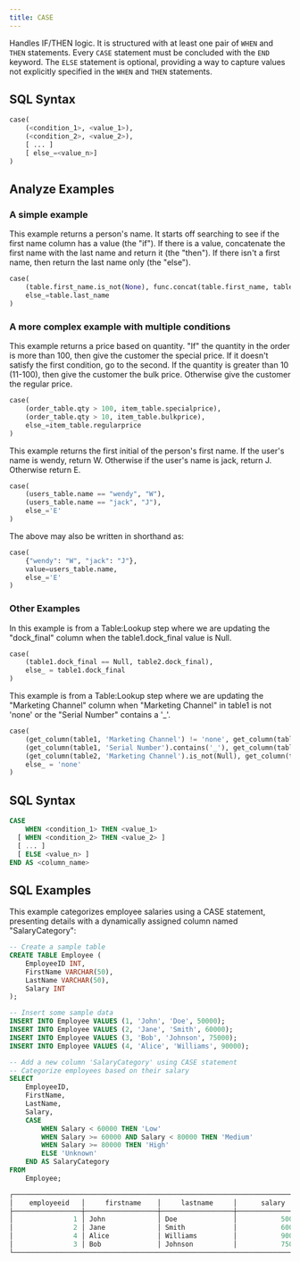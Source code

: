 ```yaml
---
title: CASE
---
```


Handles IF/THEN logic. It is structured with at least one pair of `WHEN` and `THEN` statements. Every `CASE` statement must be concluded with the `END` keyword. The `ELSE` statement is optional, providing a way to capture values not explicitly specified in the `WHEN` and `THEN` statements.

## SQL Syntax

```python
case(
    (<condition_1>, <value_1>),
    (<condition_2>, <value_2>),
    [ ... ]
    [ else_=<value_n>]
)
```

## Analyze Examples

### A simple example
This example returns a person's name. It starts off searching to see if the first name column has a value (the "if"). If there is a value, concatenate the first name with the last name and return it (the "then"). If there isn't a first name, then return the last name only (the "else").

```python
case(
    (table.first_name.is_not(None), func.concat(table.first_name, table.last_name)), 
    else_=table.last_name
)
```

### A more complex example with multiple conditions
This example returns a price based on quantity. "If" the quantity in the order is more than 100, then give the customer the special price. If it doesn't satisfy the first condition, go to the second. If the quantity is greater than 10 (11-100), then give the customer the bulk price. Otherwise give the customer the regular price.

```python
case( 
    (order_table.qty > 100, item_table.specialprice), 
    (order_table.qty > 10, item_table.bulkprice), 
    else_=item_table.regularprice
)
```

This example returns the first initial of the person's first name. If the user's name is wendy, return W. Otherwise if the user's name is jack, return J. Otherwise return E.

```python
case( 
    (users_table.name == "wendy", "W"), 
    (users_table.name == "jack", "J"), 
    else_='E'
)
```

The above may also be written in shorthand as:

```python
case(
    {"wendy": "W", "jack": "J"}, 
    value=users_table.name, 
    else_='E' 
)
```

### Other Examples
In this example is from a Table:Lookup step where we are updating the "dock_final" column when the table1.dock_final value is Null.
```python
case(
    (table1.dock_final == Null, table2.dock_final),
    else_ = table1.dock_final
)
```

This example is from a Table:Lookup step where we are updating the "Marketing Channel" column when "Marketing Channel" in table1 is not 'none' or the "Serial Number" contains a '_'.
```python
case(
    (get_column(table1, 'Marketing Channel') != 'none', get_column(table1, 'Marketing Channel')),
    (get_column(table1, 'Serial Number').contains('_'), get_column(table1, 'Marketing Channel')),
    (get_column(table2, 'Marketing Channel').is_not(Null), get_column(table2, 'Marketing Channel')), 
    else_ = 'none'
)
```

## SQL Syntax

```sql
CASE
    WHEN <condition_1> THEN <value_1>
  [ WHEN <condition_2> THEN <value_2> ]
  [ ... ]
  [ ELSE <value_n> ]
END AS <column_name>
```

## SQL Examples

This example categorizes employee salaries using a CASE statement, presenting details with a dynamically assigned column named "SalaryCategory":

```sql
-- Create a sample table
CREATE TABLE Employee (
    EmployeeID INT,
    FirstName VARCHAR(50),
    LastName VARCHAR(50),
    Salary INT
);

-- Insert some sample data
INSERT INTO Employee VALUES (1, 'John', 'Doe', 50000);
INSERT INTO Employee VALUES (2, 'Jane', 'Smith', 60000);
INSERT INTO Employee VALUES (3, 'Bob', 'Johnson', 75000);
INSERT INTO Employee VALUES (4, 'Alice', 'Williams', 90000);

-- Add a new column 'SalaryCategory' using CASE statement
-- Categorize employees based on their salary
SELECT
    EmployeeID,
    FirstName,
    LastName,
    Salary,
    CASE
        WHEN Salary < 60000 THEN 'Low'
        WHEN Salary >= 60000 AND Salary < 80000 THEN 'Medium'
        WHEN Salary >= 80000 THEN 'High'
        ELSE 'Unknown'
    END AS SalaryCategory
FROM
    Employee;

┌──────────────────────────────────────────────────────────────────────────────────────────┐
│    employeeid   │     firstname    │     lastname     │      salary     │ salarycategory │
├─────────────────┼──────────────────┼──────────────────┼─────────────────┼────────────────┤
│               1 │ John             │ Doe              │           50000 │ Low            │
│               2 │ Jane             │ Smith            │           60000 │ Medium         │
│               4 │ Alice            │ Williams         │           90000 │ High           │
│               3 │ Bob              │ Johnson          │           75000 │ Medium         │
└──────────────────────────────────────────────────────────────────────────────────────────┘
```